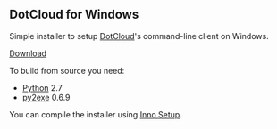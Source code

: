 ## DotCloud for Windows

Simple installer to setup [DotCloud](http://www.dotcloud.com)'s command-line client on Windows.

[Download](http://s3.kalmanspeier.com/dotcloud/dotcloud-0.3.1.exe)

To build from source you need:

* [Python](http://www.python.org) 2.7
* [py2exe](http://www.py2exe.org) 0.6.9

You can compile the installer using [Inno Setup](http://www.jrsoftware.org/isinfo.php).